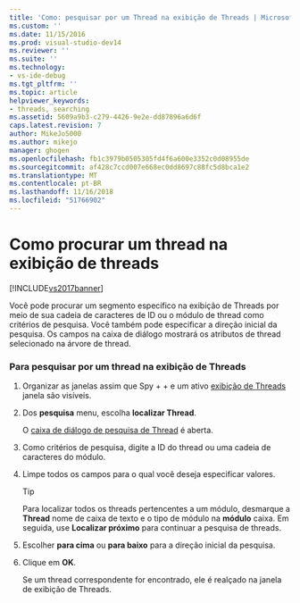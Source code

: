 ```yaml
---
title: 'Como: pesquisar por um Thread na exibição de Threads | Microsoft Docs'
ms.custom: ''
ms.date: 11/15/2016
ms.prod: visual-studio-dev14
ms.reviewer: ''
ms.suite: ''
ms.technology:
- vs-ide-debug
ms.tgt_pltfrm: ''
ms.topic: article
helpviewer_keywords:
- threads, searching
ms.assetid: 5609a9b3-c279-4426-9e2e-dd87896a6d6f
caps.latest.revision: 7
author: MikeJo5000
ms.author: mikejo
manager: ghogen
ms.openlocfilehash: fb1c3979b0505305fd4f6a600e3352c0d08955de
ms.sourcegitcommit: af428c7ccd007e668ec0dd8697c88fc5d8bca1e2
ms.translationtype: MT
ms.contentlocale: pt-BR
ms.lasthandoff: 11/16/2018
ms.locfileid: "51766902"
---
```

# <a name="how-to-search-for-a-thread-in-threads-view"></a>Como procurar um thread na exibição de threads
[!INCLUDE[vs2017banner](../includes/vs2017banner.md)]

Você pode procurar um segmento específico na exibição de Threads por meio de sua cadeia de caracteres de ID ou o módulo de thread como critérios de pesquisa. Você também pode especificar a direção inicial da pesquisa. Os campos na caixa de diálogo mostrará os atributos de thread selecionado na árvore de thread.  
  
### <a name="to-search-for-a-thread-in-threads-view"></a>Para pesquisar por um thread na exibição de Threads  
  
1. Organizar as janelas assim que Spy + + e um ativo [exibição de Threads](../debugger/threads-view.md) janela são visíveis.  
  
2. Dos **pesquisa** menu, escolha **localizar Thread**.  
  
    O [caixa de diálogo de pesquisa de Thread](../debugger/thread-search-dialog-box.md) é aberta.  
  
3. Como critérios de pesquisa, digite a ID do thread ou uma cadeia de caracteres do módulo.  
  
4. Limpe todos os campos para o qual você deseja especificar valores.  
  
   > [!TIP]
   >  Para localizar todos os threads pertencentes a um módulo, desmarque a **Thread** nome de caixa de texto e o tipo de módulo na **módulo** caixa. Em seguida, use **Localizar próximo** para continuar a pesquisa de threads.  
  
5. Escolher **para cima** ou **para baixo** para a direção inicial da pesquisa.  
  
6. Clique em **OK**.  
  
   Se um thread correspondente for encontrado, ele é realçado na janela de exibição de Threads.



